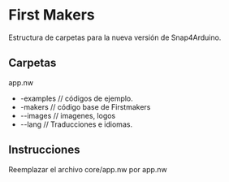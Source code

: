 # First Makers
Estructura de carpetas para la nueva versión de Snap4Arduino.

## Carpetas
>
app.nw
* -examples // códigos de ejemplo.
* -makers // código base de Firstmakers
* --images // imagenes, logos
* --lang // Traducciones e idiomas.

## Instrucciones
Reemplazar el archivo core/app.nw por app.nw  

